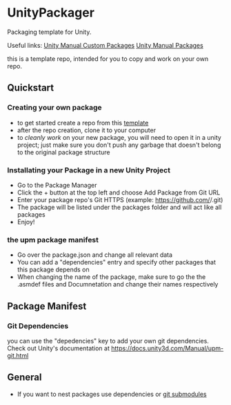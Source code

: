 # UnityPackager
Packaging template for Unity.

Useful links:
[Unity Manual Custom Packages](https://docs.unity3d.com/Manual/CustomPackages.html)
[Unity Manual Packages](https://docs.unity3d.com/Manual/Packages.html)

this is a template repo, intended for you to copy and work on your own repo. 

## Quickstart

### Creating your own package

* to get started create a repo from this [template](https://github.com/MisterKidX/UnityPackager/generate)
* after the repo creation, clone it to your computer
* to *cleanly work* on your new package, you will need to open it in a unity project; just make sure you don't push any garbage that doesn't belong to the original package structure

### Installating your Package in a new Unity Project

* Go to the Package Manager
* Click the + button at the top left and choose Add Package from Git URL
* Enter your package repo's Git HTTPS (example: https://github.com/<username>/<reponame>.git)
* The package will be listed under the packages folder and will act like all packages
* Enjoy! 

### the upm package manifest
* Go over the package.json and change all relevant data
* You can add a "dependencies" entry and specify other packages that this package depends on
* When changing the name of the package, make sure to go the the .asmdef files and Documnetation and change their names respectively

## Package Manifest

### Git Dependencies
you can use the "depedencies" key to add your own git dependencies. Check out Unity's documentation at https://docs.unity3d.com/Manual/upm-git.html

## General

* If you want to nest packages use dependencies or [git submodules](https://git-scm.com/book/en/v2/Git-Tools-Submodules)
